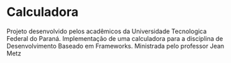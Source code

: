 Calculadora
===========

Projeto desenvolvido pelos acadêmicos da Universidade Tecnologica Federal do Paraná.
Implementação de uma calculadora para a disciplina de Desenvolvimento Baseado em Frameworks.
Ministrada pelo professor Jean Metz
